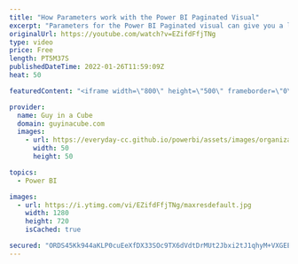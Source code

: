 ```yaml
---
title: "How Parameters work with the Power BI Paginated Visual"
excerpt: "Parameters for the Power BI Paginated visual can give you a lot of flexibility. Adam walks you through how to set up the parameters and breaks down what is actually happening with the values.  Create and use the paginated report visual https://docs.microsoft.com/power-bi/visuals/paginated-report-visual"
originalUrl: https://youtube.com/watch?v=EZifdFfjTNg
type: video
price: Free
length: PT5M37S
publishedDateTime: 2022-01-26T11:59:09Z
heat: 50

featuredContent: "<iframe width=\"800\" height=\"500\" frameborder=\"0\" src=\"https://www.youtube.com/embed/EZifdFfjTNg\" allow=\"accelerometer; autoplay; encrypted-media; gyroscope; picture-in-picture\" allowfullscreen></iframe>"

provider:
  name: Guy in a Cube
  domain: guyinacube.com
  images:
    - url: https://everyday-cc.github.io/powerbi/assets/images/organizations/guyinacube.com-50x50.jpg
      width: 50
      height: 50

topics:
  - Power BI

images:
  - url: https://i.ytimg.com/vi/EZifdFfjTNg/maxresdefault.jpg
    width: 1280
    height: 720
    isCached: true

secured: "ORDS45Kk944aKLP0cuEeXfDX33SOc9TX6dVdtDrMUt2Jbxi2tJ1qhyM+VXGEE0SphA6gNZ+7Qj8ocKmZkWySLxGTnUpWd74ZyG0gL1L7YGHX5o6ZURdfm12dfy69fXC1GPAIkRl/7uFEpQ5PaU+TDmjBpChMt3ivaCcDeNT+3DB8XJ6fzZub62X+VuJe+bSQBwuKZEoFjj/lZHeqm6OvY7cxTrD68W227fV4JA/0ebpSa+dffRNrRFeQj0ZlfjhVRe1IPtjzimnzAGKHZp0YvKkmXUX3LX2OdiZ+xtIJyqMY63KChZK1Ct4MUqCwotQo4mpnjo+7Zy4RPNLSkH8DXJOGUHYLdlsyda7xE1QU/4UD+DKlRC0P7xV1FMhsMir3K3yMQt5Q/cwKsO7EoplIbQgFmZ5iv/2F+39SydSoAQc=;2nVgTrB3jOxo4bp/l+VXWg=="
---
```


